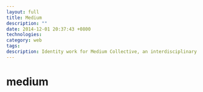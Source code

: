 ```yaml
---
layout: full
title: Medium
description: ""
date: 2014-12-01 20:37:43 +0800
technologies:
category: web
tags:
description: Identity work for Medium Collective, an interdisciplinary design group at Cornell University.
---
```




<script type="text/javascript" src="{{site.baseurl}}/js/paper-full.min.js"></script>
<script src="https://d3js.org/d3.v3.min.js" charset="utf-8"></script>

<script type="text/paperscript" canvas="canvas">

  var count = 1000;
  var fillColors = ['rgba(255,0,0,1)','rgba(255,255,0,1)','rgba(0,0,255,1)']
  var colorScale = d3.scale.linear().domain([0,0.5,1]).range(['red','rgba(255,255,0,0.5)','rgba(255,0,0,0.0)']);
  console.log(colorScale(0));

  var circle = new Path.Circle(new Point(100, 100), 10);
  circle.fillColor = 'rgba(64,224,208,0.0)';

  for (var i = 0; i < count; i++) {
      var clonedCircle = circle.clone();
      var center = Point.random() * view.size;
      clonedCircle.position = center;

      var scale = (i + 1) / count;
      clonedCircle.scale(scale);

      clonedCircle.data.vector = new Point({
          angle: Math.random() * 360,
          length : scale * Math.random()
      });
      clonedCircle.fillColor = fillColors[i%3];
  }

  var vector = new Point({
      angle: 50,
      length: 0
  });

  var mouseVector = vector.clone();

  function onFrame(event) {
      vector = vector + (mouseVector - vector) / 30;
      // Run through the active layer's children list and change
      // the position of the placed symbols:
      for (var i = 0; i < count; i++) {
          var item = project.activeLayer.children[i];
          var size = item.bounds.size;
          var angle = Math.floor(Math.random * 360);
          var length = vector.length /30 * size.width ;
          item.position += vector.normalize(length) + item.data.vector;
          keepInView(item);

      }
  }

  function onMouseMove(event) {
      mousePos = event.point;
      project.activeLayer.selected = false;
  }

  function keepInView(item) {
      var position = item.position;
      var itemBounds = item.bounds;
      var bounds = view.bounds;
      if (itemBounds.left > bounds.width) {
          position.x = -item.bounds.width;
      }

      if (position.x < -itemBounds.width) {
          position.x = bounds.width + itemBounds.width;
      }

      if (itemBounds.top > view.size.height) {
          position.y = -itemBounds.height;
      }

      if (position.y < -itemBounds.height) {
          position.y = bounds.height  + itemBounds.height / 2;
      }
  }
  </script>

  <canvas id="canvas" resize hidpi="off" style="background:white"></canvas>
  <div class="medium">
    <h1>medium</h1>
    
</div>
